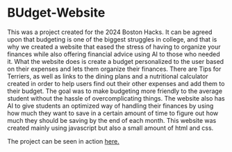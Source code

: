 # BUdget-Website
 This was a project created for the 2024 Boston Hacks. It can be agreed upon that budgeting is one of the biggest struggles in college, and that is why we created a website that eased the stress of having to organize your finances while also offering financial advice using AI to those who needed it. What the website does is create a budget personalized to the user based on their expenses and lets them organize their finances. There are Tips for Terriers, as well as links to the dining plans and a nutritional calculator created in order to help users find out their other expenses and add them to their budget. The goal was to make budgeting more friendly to the average student without the hassle of overcomplicating things. The website also has AI to give students an optimized way of handling their finances by using how much they want to save in a certain amount of time to figure out how much they should be saving by the end of each month. This website was created mainly using javascript but also a small amount of html and css. 

 The project can be seen in action <a href="https://devpost.com/software/budget-rw6tg9" >here.</a>
